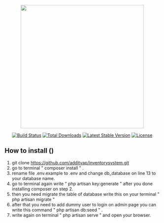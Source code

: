 <p align="center"><a href="https://laravel.com" target="_blank"><img src="https://raw.githubusercontent.com/laravel/art/master/logo-lockup/5%20SVG/2%20CMYK/1%20Full%20Color/laravel-logolockup-cmyk-red.svg" width="400"></a></p>

<p align="center">
<a href="https://travis-ci.org/laravel/framework"><img src="https://travis-ci.org/laravel/framework.svg" alt="Build Status"></a>
<a href="https://packagist.org/packages/laravel/framework"><img src="https://img.shields.io/packagist/dt/laravel/framework" alt="Total Downloads"></a>
<a href="https://packagist.org/packages/laravel/framework"><img src="https://img.shields.io/packagist/v/laravel/framework" alt="Latest Stable Version"></a>
<a href="https://packagist.org/packages/laravel/framework"><img src="https://img.shields.io/packagist/l/laravel/framework" alt="License"></a>
</p>

## How to install () 

1. git clone https://github.com/addityap/inventorysystem.git
2. go to terminal " composer install " .
3. rename file .env.example  to .env and change db_database on line 13 to your database name.
4. go to terminal again write " php artisan key:generate " after you done installing composer on step 2.
5. then you need migrate the table of database write this on your terminal " php artisan migrate "
6. after that you need to add dummy user to login on admin page you can write this command " php artisan db:seed " .
7. write again on terminal " php artisan serve " and open your browser.
